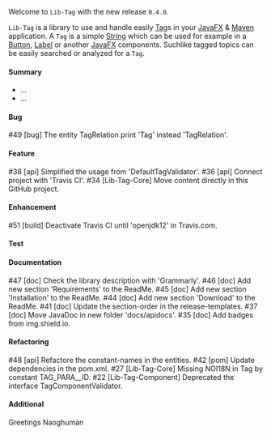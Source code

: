 Welcome to `Lib-Tag` with the new release `0.4.0`.

`Lib-Tag` is a library to use and handle easily [Tag]s in your [JavaFX] & [Maven] 
application.
A `Tag` is a simple [String] which can be used for example in a [Button], [Label] 
or another [JavaFX] components. Suchlike tagged topics can be easily searched or 
analyzed for a `Tag`. 


#### Summary
* ...
* ...



#### Bug
#49 [bug] The entity TagRelation print 'Tag' instead 'TagRelation'.



#### Feature
#38 [api] Simplified the usage from 'DefaultTagValidator'.
#36 [api] Connect project with 'Travis CI'.
#34 [Lib-Tag-Core] Move content directly in this GitHub project.



#### Enhancement
#51 [build] Deactivate Travis CI until 'openjdk12' in Travis.com.



#### Test



#### Documentation
#47 [doc] Check the library description with 'Grammarly'.
#46 [doc] Add new section 'Requirements' to the ReadMe.
#45 [doc] Add new section 'Installation' to the ReadMe.
#44 [doc] Add new section 'Download' to the ReadMe.
#41 [doc] Update the section-order in the release-templates.
#37 [doc] Move JavaDoc in new folder 'docs/apidocs'.
#35 [doc] Add badges from img.shield.io.



#### Refactoring
#48 [api] Refactore the constant-names in the entities.
#42 [pom] Update dependencies in the pom.xml.
#27 [Lib-Tag-Core] Missing NOI18N in Tag by constant TAG_PARA__ID.
#22 [Lib-Tag-Component] Deprecated the interface TagComponentValidator.



#### Additional



Greetings
Naoghuman



[//]: # (Issues which will be integrated in this release)



[//]: # (Links)
[Button]:https://docs.oracle.com/javase/8/javafx/api/javafx/scene/control/Button.html
[JavaFX]:http://docs.oracle.com/javase/8/javase-clienttechnologies.htm
[Label]:https://docs.oracle.com/javase/8/javafx/api/javafx/scene/control/Label.html
[Maven]:http://maven.apache.org/
[NetBeans IDE]:https://netbeans.org/
[String]:https://docs.oracle.com/javase/8/docs/api/java/lang/String.html
[Tag]:https://github.com/Naoghuman/lib-tag/blob/master/lib-tag-core/src/main/java/com/github/naoghuman/lib/tag/core/Tag.java

